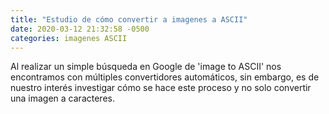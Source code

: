 ```yaml
---
title: "Estudio de cómo convertir a imagenes a ASCII"
date: 2020-03-12 21:32:58 -0500
categories: imagenes ASCII
---
```


Al realizar un simple búsqueda en Google de 'image to ASCII' nos encontramos con múltiples convertidores automáticos, sin embargo, es de nuestro interés investigar cómo se hace este proceso y no solo convertir una imagen a caracteres.
